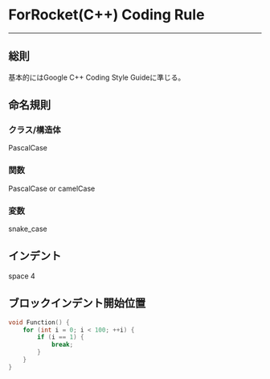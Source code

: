 # ForRocket(C++) Coding Rule

---

## 総則
基本的にはGoogle C++ Coding Style Guideに準じる。

## 命名規則

### クラス/構造体
PascalCase

### 関数
PascalCase or camelCase

### 変数
snake_case

## インデント
space 4

## ブロックインデント開始位置

``` C++
void Function() {
    for (int i = 0; i < 100; ++i) {
        if (i == 1) {
            break;
        }
    }
}
```